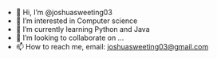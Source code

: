- 👋 Hi, I’m @joshuasweeting03
- 👀 I’m interested in Computer science
- 🌱 I’m currently learning Python and Java
- 💞️ I’m looking to collaborate on ...
- 📫 How to reach me, email: joshuasweeting03@gmail.com

<!---
joshuasweeting03/joshuasweeting03 is a ✨ special ✨ repository because its `README.md` (this file) appears on your GitHub profile.
You can click the Preview link to take a look at your changes.
--->
